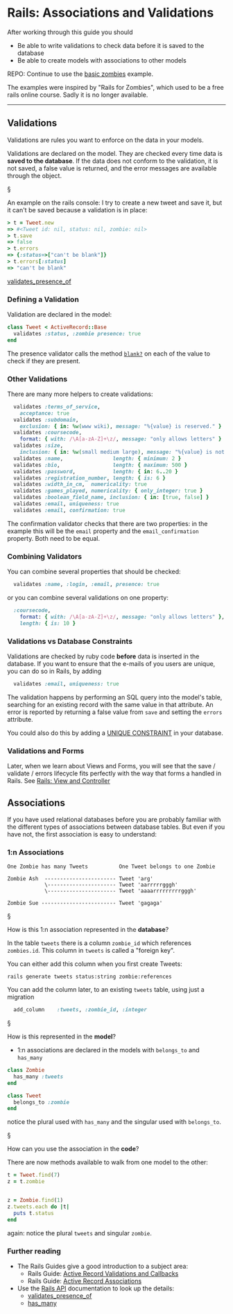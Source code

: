 Rails: Associations and Validations
==========================

After working through this guide you should

* Be able to write validations to check data before it is saved to the database
* Be able to create models with associations to other models

REPO: Continue to use the [basic zombies](https://github.com/backend-development/advanced_zombies) example.

The examples were inspired by "Rails for Zombies", which used to be a free rails online course. 
Sadly it is no longer available.

-------------------------------------------------------------





Validations
------------

Validations are rules you want to enforce on the data in your models.

Validations are declared on the model. They are checked every time data is **saved to the database**. If the data does not conform to the validation, it is not saved, a false value is returned, and the error messages are available through the object.

§

An example on the rails console: I try to create a new tweet and save it,
but it can't be saved because a validation is in place:

``` ruby
> t = Tweet.new
=> #<Tweet id: nil, status: nil, zombie: nil>
> t.save
=> false
> t.errors
=> {:status=>["can't be blank"]}
> t.errors[:status]
=> "can't be blank"
```


[validates_presence_of](https://api.rubyonrails.org/classes/ActiveRecord/Validations/ClassMethods.html#method-i-validates_presence_of)


### Defining a Validation

Validation are declared in the model:

``` ruby
class Tweet < ActiveRecord::Base
  validates :status, :zombie presence: true
end
```
The presence validator calls the method [`blank?`](https://api.rubyonrails.org/classes/Object.html#method-i-blank-3F) on each of the value to check if they are present.


### Other Validations

There are many more helpers to create validations:

``` ruby
  validates :terms_of_service,   
    acceptance: true
  validates :subdomain,          
    exclusion: { in: %w(www wiki), message: "%{value} is reserved." }
  validates :coursecode, 
    format: { with: /\A[a-zA-Z]+\z/, message: "only allows letters" }
  validates :size, 
    inclusion: { in: %w(small medium large), message: "%{value} is not a valid size" }
  validates :name,                length: { minimum: 2 }
  validates :bio,                 length: { maximum: 500 }
  validates :password,            length: { in: 6..20 }
  validates :registration_number, length: { is: 6 }
  validates :width_in_cm,  numericality: true
  validates :games_played, numericality: { only_integer: true } 
  validates :boolean_field_name, inclusion: { in: [true, false] }
  validates :email, uniqueness: true  
  validates :email, confirmation: true
```

The confirmation validator checks that there are two properties: in the example
this will be the `email` property and the `email_confirmation` property. Both
need to be equal.


### Combining Validators

You can combine several properties that should be checked:

```ruby
  validates :name, :login, :email, presence: true
```

or you can combine several validations on one property:

```ruby
  :coursecode, 
    format: { with: /\A[a-zA-Z]+\z/, message: "only allows letters" },
    length: { is: 10 }
```

### Validations vs Database Constraints

Validations are checked by ruby code **before** data is inserted
in the database.  If you want to ensure that the e-mails of you users
are unique, you can do so in Rails, by adding

``` ruby
  validates :email, uniqueness: true
``` 

The validation happens by performing an SQL query into the model's table, searching for an existing record with the same value in that attribute.  An error is reported by
returning a false value from `save` and setting the `errors` attribute.


You could also do this by adding a [UNIQUE CONSTRAINT](https://www.postgresql.org/docs/current/ddl-constraints.html#DDL-CONSTRAINTS-UNIQUE-CONSTRAINTS) in your database. 

[comment]: # (It will be checked by the database.  An error is reported by raising an exception when the `safe` is called.)

### Validations and Forms

Later, when we learn about Views and Forms, you will see 
that the save / validate / errors lifecycle fits perfectly with
the way that forms a handled in Rails. See [Rails: View and Controller](/rails_view_and_controller.html)


Associations
------------

If you have used relational databases before you are probably familiar
with the different types of associations between database tables.  But even
if you have not, the first association is easy to understand:


### 1:n Associations



```
One Zombie has many Tweets          One Tweet belongs to one Zombie

Zombie Ash  ----------------------- Tweet 'arg'
            \---------------------- Tweet 'aarrrrrgggh'
            \---------------------- Tweet 'aaaarrrrrrrrrgggh'

Zombie Sue ------------------------ Tweet 'gagaga'
```

§

How is this 1:n association represented in the **database**?

In the table `tweets` there is a column `zombie_id` which references `zombies.id`.
This column in `tweets` is called a "foreign key".

You can either add this column when you first create Tweets:

```
rails generate tweets status:string zombie:references
```

You can add the column later, to an existing `tweets` table, using just a migration 

``` ruby
  add_column    :tweets, :zombie_id, :integer
```

§

How is this represented in the **model**?

* 1:n associations are declared in the models with `belongs_to` and `has_many`

``` ruby
class Zombie
  has_many :tweets
end

class Tweet
  belongs_to :zombie
end
```

notice the plural used with `has_many` and the singular used with `belongs_to`.

§

How can you use the association in the **code**?

There are now methods available to walk from one model to the other:

``` ruby
t = Tweet.find(7)
z = t.zombie


z = Zombie.find(1)
z.tweets.each do |t|  
  puts t.status 
end
```

again: notice the plural `tweets` and singular `zombie`.







### Further reading

* The Rails Guides give a good introduction to a subject area:
  * Rails Guide: [Active Record Validations and Callbacks](https://guides.rubyonrails.org/active_record_validations_callbacks.html)
  * Rails Guide: [Active Record Associations](https://guides.rubyonrails.org/association_basics.html)
* Use the [Rails API](https://api.rubyonrails.org/) documentation to look up the details:
  * [validates_presence_of](https://api.rubyonrails.org/classes/ActiveRecord/Validations/ClassMethods.html#method-i-validates_presence_of)
  * [has_many](https://api.rubyonrails.org/classes/ActiveRecord/Associations/ClassMethods.html#method-i-has_many)

